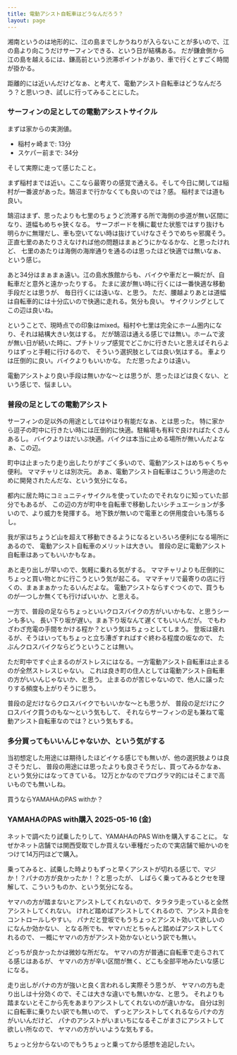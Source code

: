 ```yaml
---
title: 電動アシスト自転車はどうなんだろう？
layout: page
---
```

湘南というのは地形的に、江の島までしかうねりが入らないことが多いので、江の島より向こうだけサーフィンできる、という日が結構ある。
だが鎌倉側から江の島を越えるには、鎌高前という渋滞ポイントがあり、車で行くとすごく時間が掛かる。

距離的には近いんだけどなぁ、と考えて、電動アシスト自転車はどうなんだろう？と思いつき、試しに行ってみることにした。

### サーフィンの足としての電動アシストサイクル

まずは家からの実測値。

- 稲村ヶ崎まで: 13分
- スケパー前まで: 34分

そして実際に走って感じたこと。

まず稲村までは近い。ここなら最寄りの感覚で通える。そして今日に関しては稲村が一番波があった。鵠沼まで行かなくても良いのでは？感。
稲村までは道も良い。

鵠沼はまず、思ったよりも七里のちょうど渋滞する所で海側の歩道が無い区間になり、道幅もめちゃ狭くなる。
サーフボードを横に載せた状態ではすり抜けも明らかに無理だし、車も空いてない時は抜けていけなさそうでめちゃ邪魔そう。
正直七里のあたりさえなければ他の問題はまぁどうにかなるかな、と思ったけれど、
七里のあたりは海側の海岸通りを通るのは思ったほど快適では無いなぁ、という感じ。

あと34分はまぁまぁ遠い。江の島水族館からも、バイクや車だと一瞬だが、自転車だと意外と遠かったりする。
たまに波が無い時に行くには一番快適な移動手段だとは思うが、
毎日行くには遠いな、と思う。
ただ、腰越よりあとは道幅は自転車的には十分広いので快適に走れる。気分も良い。
サイクリングとしてこの辺は良いね。

ということで、現時点での印象はmixed。稲村や七里は完全にホーム圏内になり、それは結構大きい気はする。
だが鵠沼は通える感じでは無い。ホームで波が無い日が続いた時に、プチトリップ感覚でどこかに行きたいと思えばそれらよりはずっと手軽に行けるので、
そういう選択肢としては良い気はする。
車よりは圧倒的に良い。バイクよりもいいかな。
ただ思ったよりは遠い。

電動アシストより良い手段は無いかな〜とは思うが、思ったほどは良くない、という感じで、悩ましい。

### 普段の足としての電動アシスト

サーフィンの足以外の用途としてはやはり有能だなぁ、とは思った。
特に家から逗子の町中に行きたい時には圧倒的に快適。駐輪場も有料で良ければたくさんあるし。
バイクよりはだいぶ快適。バイクは本当に止める場所が無いんだよなぁ、この辺。

町中は止まったり走り出したりがすごく多いので、電動アシストはめちゃくちゃ便利。
ママチャリとは別次元。
あぁ、電動アシスト自転車はこういう用途のために開発されたんだな、という気分になる。

都内に居た時にコミュニティサイクルを使っていたのでそれなりに知っていた部分でもあるが、
この辺の方が町中を自転車で移動したいシチュエーションが多いので、より威力を発揮する。
地下鉄が無いので電車との併用度合いも落ちるし。

我が家はちょうど山を超えて移動できるようになるといろいろ便利になる場所にあるので、
電動アシスト自転車のメリットは大きい。
普段の足に電動アシスト自転車はあってもいいかもなぁ。

あと走り出しが早いので、気軽に乗れる気がする。
ママチャリよりも圧倒的にちょっと買い物とかに行こうという気が起こる。
ママチャリで最寄りの店に行くの、まぁまぁかったるいんだよな。
電動アシストならすぐつくので、買うものが一つしか無くても行けばいいか、と思える。

一方で、普段の足ならちょっといいクロスバイクの方がいいかもな、と思うシーンも多い。
長い下り坂が遅い。まぁ下り坂なんて遅くてもいいんだが。
でもわざわざ充電の手間をかける程か？という気はちょっとしてしまう。
登坂は疲れるが、そうはいってもちょっと立ち漕ぎすればすぐ終わる程度の坂なので、
たぶんクロスバイクならどうということは無い。

ただ町中ですぐ止まるのがストレスにはなる。一方電動アシスト自転車は止まるのが全然ストレスじゃない。
これは良き町の住人としては電動アシスト自転車の方がいいんじゃないか、と思う。
止まるのが苦じゃないので、他人に譲ったりする頻度も上がりそうに思う。

普段の足だけならクロスバイクでもいいかな〜とも思うが、
普段の足だけにクロスバイク買うのもな〜という気もして、
それならサーフィンの足も兼ねて電動アシスト自転車なのでは？という気もする。

### 多分買ってもいいんじゃないか、という気がする

当初想定した用途には期待したほどイケる感じでも無いが、他の選択肢よりは良さそうだし、
普段の用途には思ったよりも良さそうだし、買ってみるかなぁ、という気分にはなってきている。
12万とかなのでプログラマ的にはそこまで高いものでも無いしね。

買うならYAMAHAのPAS withか？

### YAMAHAのPAS with購入 2025-05-16 (金)

ネットで調べたり試乗したりして、YAMAHAのPAS Withを購入することに。
なぜかネット店舗では関西受取でしか買えない車種だったので実店舗で細かいのをつけて14万円ほどで購入。

乗ってみると、試乗した時よりもずっと早くアシストが切れる感じで、マジか！？パナの方が良かったか！？と思ったが、
しばらく乗ってみるとクセを理解して、こういうものか、という気分になる。

ヤマハの方が踏まないとアシストしてくれないので、タラタラ走っていると全然アシストしてくれない。
けれど踏めばアシストしてくれるので、アシスト具合をコントロールしやすい。
パナだと登坂でもうちょっとアシスト効いて欲しいのになんか効かない、
となる所でも、ヤマハだとちゃんと踏めばアシストしてくれるので、
一概にヤマハの方がアシスト効かないという訳でも無い。

どっちが良かったかは微妙な所だな。
ヤマハの方が普通に自転車で走らされてる感じはあるが、
ヤマハの方が辛い区間が無く、どこも全部平地みたいな感じになる。

走り出しがパナの方が強いと良く言われるし実際そう思うが、
ヤマハの方も走り出しは十分効くので、そこは大きな違いでも無いかな、と思う。
それよりも踏まないとそこから先をあまりアシストしてくれないのが違いかな。
自分は別に自転車に乗りたい訳でも無いので、
ずっとアシストしてくれるならパナの方がいいんだけど、
パナのアシストがいまいちになるそこがまさにアシストして欲しい所なので、
ヤマハの方がいいような気もする。

ちょっと分からないのでもうちょっと乗ってから感想を追記したい。